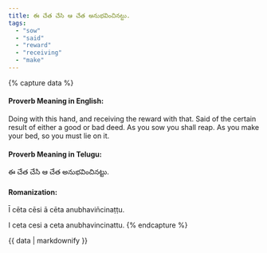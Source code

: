 ```yaml
---
title: ఈ చేత చేసి ఆ చేత అనుభవించినట్టు.
tags:
  - "sow"
  - "said"
  - "reward"
  - "receiving"
  - "make"
---
```


{% capture data %}
#### Proverb Meaning in English:
Doing with this hand, and receiving the reward with that.
Said of the certain result of either a good or bad deed.
As you sow you shall reap.
As you make your bed, so you must lie on it.

#### Proverb Meaning in Telugu:
ఈ చేత చేసి ఆ చేత అనుభవించినట్టు.

#### Romanization:
Ī cēta cēsi ā cēta anubhavin̄cinaṭṭu.

I ceta cesi a ceta anubhavincinattu.
{% endcapture %}

{{ data | markdownify }}

